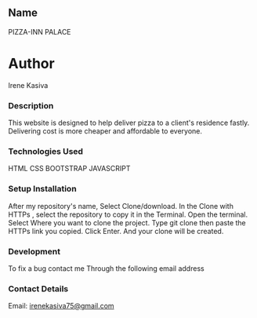 ## Name
PIZZA-INN PALACE

# Author
Irene Kasiva

### Description
This website is designed to help deliver pizza to a client's residence
fastly. Delivering cost is more cheaper and affordable to everyone.

### Technologies Used
HTML 
CSS
BOOTSTRAP
JAVASCRIPT

### Setup Installation
After my repository's name, Select Clone/download. In the Clone with HTTPs , select the repository to copy it in the Terminal. Open the terminal. Select Where you want to clone the project. Type git clone then paste the HTTPs link you copied. Click Enter. And your clone will be created.


### Development
To fix a bug contact me Through the following email address

### Contact Details
Email: irenekasiva75@gmail.com